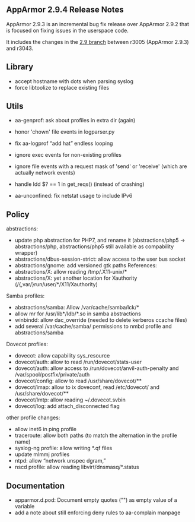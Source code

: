 AppArmor 2.9.4 Release Notes
----------------------------

AppArmor 2.9.3 is an incremental bug fix release over AppArmor 2.9.2
that is focused on fixing issues in the userspace code.

It includes the changes in the [2.9
branch](http://bazaar.launchpad.net/~apparmor-dev/apparmor/2.9/changes/3004?start_revid=3005)
between r3005 (AppArmor 2.9.3) and r3043.

Library
-------

-   accept hostname with dots when parsing syslog
-   force libtoolize to replace existing files

Utils
-----

-   aa-genprof: ask about profiles in extra dir (again)
-   honor 'chown' file events in logparser.py
-   fix aa-logprof “add hat” endless looping
-   ignore exec events for non-existing profiles
-   ignore file events with a request mask of 'send' or 'receive' (which are actually network events)
-   handle ldd $? == 1 in get\_reqs() (instead of crashing)

-   aa-unconfined: fix netstat usage to include IPv6

Policy
------

abstractions:

-   update php abstraction for PHP7, and rename it (abstractions/php5 -&gt; abstractions/php, abstractions/php5 still available as compability wrapper)
-   abstractions/dbus-session-strict: allow access to the user bus socket
-   abstractions/gnome: add versioned gtk paths References:
-   abstractions/X: allow reading /tmp/.X11-unix/\*
-   abstractions/X: yet another location for Xauthority (/{,var/}run/user/\*/X11/Xauthority)

Samba profiles:

-   abstractions/samba: Allow /var/cache/samba/lck/\*
-   allow mr for /usr/lib\*/ldb/\*.so in samba abstractions
-   winbindd: allow dac\_override (needed to delete kerberos ccache files)
-   add several /var/cache/samba/ permissions to nmbd profile and abstractions/samba

Dovecot profiles:

-   dovecot: allow capability sys\_resource
-   dovecot/auth: allow to read /run/dovecot/stats-user
-   dovecot/auth: allow access to /run/dovecot/anvil-auth-penalty and /var/spool/postfix/private/auth
-   dovecot/config: allow to read /usr/share/dovecot/\*\*
-   dovecot/imap: allow to ix doveconf, read /etc/dovecot/ and /usr/share/dovecot/\*\*
-   dovecot/lmtp: allow reading ~/.dovecot.svbin
-   dovecot/log: add attach\_disconnected flag

other profile changes:

-   allow inet6 in ping profile
-   traceroute: allow both paths (to match the alternation in the profile name)
-   syslog-ng profile: allow writing \*.qf files
-   update mlmmj profiles
-   ntpd: allow “network unspec dgram,”
-   nscd profile: allow reading libvirt/dnsmasq/\*.status

Documentation
-------------

-   apparmor.d.pod: Document empty quotes ("") as empty value of a variable
-   add a note about still enforcing deny rules to aa-complain manpage

